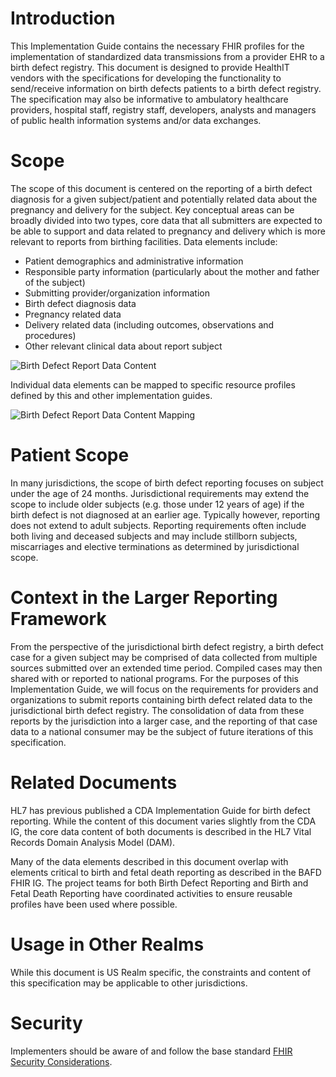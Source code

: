 # Introduction
This Implementation Guide contains the necessary FHIR profiles for the implementation of standardized data transmissions from a provider EHR to a birth defect registry. This document is designed to provide HealthIT vendors with the specifications for developing the functionality to send/receive information on birth defects patients to a birth defect registry. The specification may also be informative to ambulatory healthcare providers, hospital staff, registry staff, developers, analysts and managers of public health information systems and/or data exchanges. 

# Scope
The scope of this document is centered on the reporting of a birth defect diagnosis for a given subject/patient and potentially related data about the pregnancy and delivery for the subject. Key conceptual areas can be broadly divided into two types, core data that all submitters are expected to be able to support and data related to pregnancy and delivery which is more relevant to reports from birthing facilities. Data elements include:
* Patient demographics and administrative information
* Responsible party information (particularly about the mother and father of the subject)
* Submitting provider/organization information
* Birth defect diagnosis data
* Pregnancy related data
* Delivery related data (including outcomes, observations and procedures)
* Other relevant clinical data about report subject

![Birth Defect Report Data Content](BDRcorecontent.png)

Individual data elements can be mapped to specific resource profiles defined by this and other implementation guides.

![Birth Defect Report Data Content Mapping](profilemappings.png)

# Patient Scope
In many jurisdictions, the scope of birth defect reporting focuses on subject under the age of 24 months. Jurisdictional requirements may extend the scope to include older subjects (e.g. those under 12 years of age) if the birth defect is not diagnosed at an earlier age. Typically however, reporting  does not extend to adult subjects. Reporting requirements often include both living and deceased subjects and may include stillborn subjects, miscarriages and elective terminations as determined by jurisdictional scope.

# Context in the Larger Reporting Framework
From the perspective of the jurisdictional birth defect registry, a birth defect case for a given subject may be comprised of data collected from multiple sources submitted over an extended time period. Compiled cases may then shared with or reported to national programs. For the purposes of this Implementation Guide, we will focus on the requirements for providers and organizations to submit reports containing birth defect related data to the jurisdictional birth defect registry. The consolidation of data from these reports by the jurisdiction into a larger case, and the reporting of that case data to a national consumer may be the subject of future iterations of this specification. 

# Related Documents
HL7 has previous published a CDA Implementation Guide for birth defect reporting. While the content of this document varies slightly from the CDA IG, the core data content of both documents is described in the HL7 Vital Records Domain Analysis Model (DAM).

Many of the data elements described in this document overlap with elements critical to birth and fetal death reporting as described in the BAFD FHIR IG. The project teams for both Birth Defect Reporting and Birth and Fetal Death Reporting have coordinated activities to ensure reusable profiles have been used where possible. 

# Usage in Other Realms
While this document is US Realm specific, the constraints and content of this specification may be applicable to other jurisdictions.

# Security
Implementers should be aware of and follow the base standard [FHIR Security Considerations](http://hl7.org/fhir/R4/security.html).